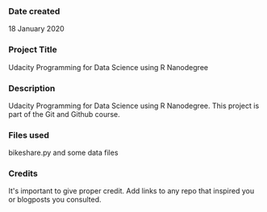 ### Date created
18 January 2020

### Project Title
Udacity Programming for Data Science using R Nanodegree

### Description
Udacity Programming for Data Science using R Nanodegree. This project is part of the Git and Github course.

### Files used
bikeshare.py and some data files

### Credits
It's important to give proper credit. Add links to any repo that inspired you or blogposts you consulted.